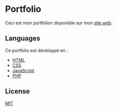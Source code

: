 # Portfolio

Ceci est mon portfolion disponible sur mon [site web](https://www.louis-gambart.fr/).

## Languages

Ce portfolio est développé en :
* [HTML](https://fr.wikipedia.org/wiki/Hypertext_Markup_Language)
* [CSS](https://fr.wikipedia.org/wiki/Cascading_Style_Sheets)
* [JavaScript](https://fr.wikipedia.org/wiki/JavaScript)
* [PHP](https://fr.wikipedia.org/wiki/PHP)

## License

[MIT](https://choosealicense.com/licenses/mit/)
